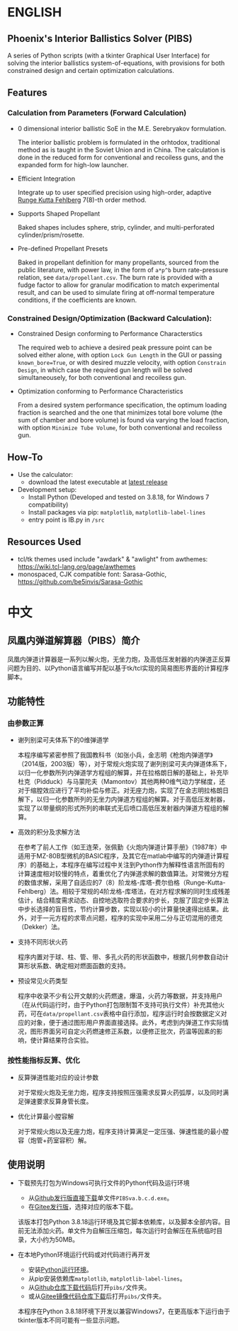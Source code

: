 # ENGLISH
## Phoenix's Interior Ballistics Solver (PIBS)
A series of Python scripts (with a tkinter Graphical User Interface) for solving the interior ballistics system-of-equations, with provisions for both constrained design and certain optimization calculations.    

## Features
### Calculation from Parameters (Forward Calculation) 
* 0 dimensional interior ballistic SoE in the M.E. Serebryakov formulation.
    
    The interior ballistic problem is formulated in the orhtodox, traditional method as is taught in the Soviet Union and in China. The calculation is done in the reduced form for conventional and recoiless guns, and the expanded form for high-low launcher. 

* Efficient Integration

    Integrate up to user specified precision using high-order, adaptive [Runge Kutta Fehlberg](https://en.wikipedia.org/wiki/Runge%E2%80%93Kutta%E2%80%93Fehlberg_method) 7(8)-th order method.

* Supports Shaped Propellant

    Baked shapes includes sphere, strip, cylinder, and multi-perforated cylinder/prism/rosette.

* Pre-defined Propellant Presets

    Baked in propellant definition for many propellants, sourced from the public literature, with power law, in the form of `a*p^b` burn rate-pressure relation, see `data/propellant.csv`. The burn rate is provided with a fudge factor to allow for granular modification to match experimental result, and can be used to simulate firing at off-normal temperature conditions, if the coefficients are known.


### Constrained Design/Optimization (Backward Calculation):
* Constrained Design conforming to Performance Characterstics

    The required web to achieve a desired peak pressure point can be solved either alone, with option `Lock Gun Length` in the GUI or passing `known_bore=True`, or with desired muzzle velocity, with option `Constrain Design`, in which case the required gun length will be solved simultaneousely, for both conventional and recoiless gun.

* Optimization conforming to Performance Characteristics

    From a desired system performance specification, the optimum loading fraction is searched and the one that minimizes total bore volume (the sum of chamber and bore volume) is found via varying the load fraction, with option `Minimize Tube Volume`, for both conventional and recoiless gun.

## How-To
- Use the calculator:
    - download the latest executable at [latest release](https://github.com/octo-org/octo-repo/releases/latest)
- Development setup:
    - Install Python (Developed and tested on 3.8.18, for Windows 7 compatibility)
    - Install packages via pip: `matplotlib`, `matplotlib-label-lines`
    - entry point is IB.py in `/src`

## Resources Used
* tcl/tk themes used include "awdark" & "awlight" from awthemes: https://wiki.tcl-lang.org/page/awthemes
* monospaced, CJK compatible font: Sarasa-Gothic, https://github.com/be5invis/Sarasa-Gothic


# 中文
## 凤凰内弹道解算器（PIBS）简介
凤凰内弹道计算器是一系列以解火炮，无坐力炮，及高低压发射器的内弹道正反算问题为目的、以Python语言编写并配以基于tk/tcl实现的简易图形界面的计算程序脚本。 

## 功能特性
### 由参数正算
* 谢列别梁可夫体系下的0维弹道学
    
    本程序编写紧密参照了我国教科书（如张小兵，金志明《枪炮内弹道学》（2014版，2003版）等），对于常规火炮实现了谢列别梁可夫内弹道体系下，以归一化参数所列内弹道学方程组的解算，并在拉格朗日解的基础上，补充毕杜克（Pidduck）与马蒙陀夫（Mamontov）其他两种0维气动力学梯度，还对于缩膛效应进行了平均补偿与修正。对无座力炮，实现了在金志明拉格朗日解下，以归一化参数所列的无坐力内弹道方程组的解算。对于高低压发射器，实现了以带量纲的形式所列的串联式无后喷口高低压发射器内弹道方程组的解算。

* 高效的积分及求解方法
    
    在参考了前人工作（如王连荣，张佩勤《火炮内弹道计算手册》（1987年）中适用于MZ-80B型微机的BASIC程序，及其它在matlab中编写的内弹道计算程序）的基础上，本程序在编写过程中关注到Python作为解释性语言所固有的计算速度相对较慢的特点，着重优化了内弹道求解的数值算法。对常微分方程的数值求解，采用了自适应的7（8）阶龙格-库塔-费尔伯格（Runge-Kutta-Fehlberg）法。相较于常规的4阶龙格-库塔法，在对方程求解的同时生成残差估计，结合精度需求动态、自控地选取符合要求的步长，克服了固定步长算法中步长选择的盲目性，节约计算步数，实现以较小的计算量快速得出结果。此外，对于一元方程的求零点问题，程序的实现中采用二分与正切混用的德克（Dekker）法。

* 支持不同形状火药
    
    程序内置对于球、柱、管、带、多孔火药的形状函数中，根据几何参数自动计算形状系数、确定相对燃面函数的支持。

* 预设常见火药类型

    程序中收录不少有公开文献的火药燃速，爆温，火药力等数据，并支持用户（在从代码运行时，由于Python打包限制暂不支持可执行文件）补充其他火药，可在`data/propellant.csv`表格中自行添加，程序运行时会按数据定义对应的对象，便于通过图形用户界面直接选择。此外，考虑到内弹道工作实际情况，图形界面另可自定火药燃速修正系数，以便修正批次，药温等因素的影响，使计算结果符合实验。

### 按性能指标反算、优化
* 反算弹道性能对应的设计参数
    
    对于常规火炮及无坐力炮，程序支持按照压强需求反算火药弧厚，以及同时满足弹速要求反算身管长度。

* 优化计算最小膛容解
    
    对于常规火炮以及无座力炮，程序支持计算满足一定压强、弹速性能的最小膛容（炮管+药室容积）解。

## 使用说明
- 下载预先打包为Windows可执行文件的Python代码及运行环境
    - 从[Github发行版直接下载](https://github.com/octo-org/octo-repo/releases/latest)单文件`PIBSva.b.c.d.exe`。
    - 在[Gitee发行版](https://gitee.com/phoenixZix/pibs/release/latest)，选择对应的版本下载。

    该版本打包Python 3.8.18运行环境及其它脚本依赖库，以及脚本全部内容。目前无法添加火药。单文件为自解压压缩包，每次运行时会解压在系统临时目录，大小约为50MB。

- 在本地Python环境运行代码或对代码进行再开发
    - 安装[Python运行环境](https://www.python.org/downloads/)。 
    - 从pip安装依赖库`matplotlib`, `matplotlib-label-lines`。
    - 从[Github仓库下载代码](https://codeload.github.com/Prethea-Phoenixia/Phoenix-s-Interior-Ballistic-Solver-PIBS/zip/refs/heads/main)后打开`pibs/`文件夹。
    - 或从[Gitee镜像代码仓库下载](https://gitee.com/phoenixZix/pibs/repository/archive/main.zip)后打开`pibs/`文件夹。

    本程序在Python 3.8.18环境下开发以兼容Windows7，在更高版本下运行由于tkinter版本不同可能有一些显示问题。
    
 
